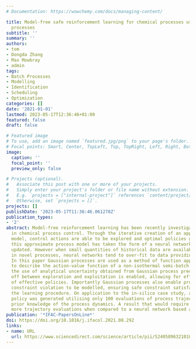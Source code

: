```yaml
---
# Documentation: https://wowchemy.com/docs/managing-content/

title: Model-free safe reinforcement learning for chemical processes using Gaussian
  processes
subtitle: ''
summary: ''
authors:
- tom
- Dongda Zhang
- Max Mowbray
- admin
tags:
- Batch Processes
- Modelling
- Identification
- Scheduling
- Optimization
categories: []
date: '2021-01-01'
lastmod: 2023-05-17T12:36:46+01:00
featured: false
draft: false

# Featured image
# To use, add an image named `featured.jpg/png` to your page's folder.
# Focal points: Smart, Center, TopLeft, Top, TopRight, Left, Right, BottomLeft, Bottom, BottomRight.
image:
  caption: ''
  focal_point: ''
  preview_only: false

# Projects (optional).
#   Associate this post with one or more of your projects.
#   Simply enter your project's folder or file name without extension.
#   E.g. `projects = ["internal-project"]` references `content/project/deep-learning/index.md`.
#   Otherwise, set `projects = []`.
projects: []
publishDate: '2023-05-17T11:36:46.061278Z'
publication_types:
- '2'
abstract: Model-free reinforcement learning has been recently investigated for use
  in chemical process control. Through the iterative creation of an approximate process
  model, control actions are able to be explored and optimal policies generated. Typically,
  this approximate process model has taken the form of a neural network that is continuously
  updated. However when small quantities of historical data are available, for example
  in novel processes, neural networks tend to over-fit to data providing poor performance.
  In this paper Gaussian processes are used as a method of function approximation
  to describe the action-value function of a non-isothermal semi-batch reactor. Through
  the use of analytical uncertainty obtained from Gaussian process predictions, trade
  off between exploration and exploitation is enabled, allowing for efficient generation
  of effective policies. Importantly Gaussian processes also enable probabilistic
  constraint violation to be modelled, ensuring safe constraint satisfaction throughout
  the learning procedure. On application to the in-silico case study, a safe, effective
  policy was generated utilising only 100 evaluations of process trajectory with no
  prior knowledge of the process dynamics. A result that would require significantly
  more trajectory evaluations when compared to a neural network based approach.
publication: '*IFAC-PapersOnLine*'
doi: https://doi.org/10.1016/j.ifacol.2021.08.292
links:
- name: URL
  url: https://www.sciencedirect.com/science/article/pii/S240589632101065X
---
```

